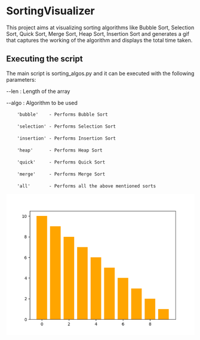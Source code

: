 # SortingVisualizer

This project aims at visualizing sorting algorithms like Bubble Sort, Selection Sort, Quick Sort, Merge Sort, Heap Sort, Insertion Sort and generates a gif that captures the working of the algorithm and displays the total time taken. 

## Executing the script

The main script is sorting_algos.py and it can be executed with the following parameters:

--len : Length of the array

--algo : Algorithm to be used

        'bubble'    - Performs Bubble Sort
        
        'selection' - Performs Selection Sort
        
        'insertion' - Performs Insertion Sort
        
        'heap'      - Performs Heap Sort
        
        'quick'     - Performs Quick Sort
        
        'merge'     - Performs Merge Sort
        
        'all'       - Performs all the above mentioned sorts
        
![](bubble_sort_animation.gif)
